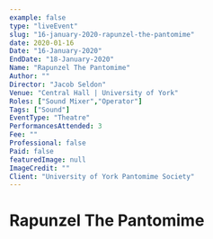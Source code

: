 ```yaml
---
example: false
type: "liveEvent"
slug: "16-january-2020-rapunzel-the-pantomime"
date: 2020-01-16
Date: "16-January-2020"
EndDate: "18-January-2020"
Name: "Rapunzel The Pantomime"
Author: ""
Director: "Jacob Seldon"
Venue: "Central Hall | University of York"
Roles: ["Sound Mixer","Operator"]
Tags: ["Sound"]
EventType: "Theatre"
PerformancesAttended: 3
Fee: ""
Professional: false
Paid: false
featuredImage: null
ImageCredit: ""
Client: "University of York Pantomime Society"
---
```


# Rapunzel The Pantomime

